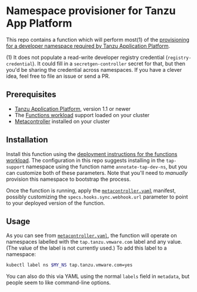 # Namespace provisioner for Tanzu App Platform

This repo contains a function which will perform most(1) of the [provisioning for a developer namespace required by Tanzu Application Platform](https://docs.vmware.com/en/VMware-Tanzu-Application-Platform/1.1/tap/GUID-install-components.html#set-up-developer-namespaces-to-use-installed-packages-2).

(1) It does not populate a read-write developer registry credential (`registry-credential`). It could fill in a `secretgen-controller` secret for that, but then you'd be sharing the credential across namespaces. If you have a clever idea, feel free to file an issue or send a PR.

## Prerequisites

* [Tanzu Application Platform](https://docs.vmware.com/en/VMware-Tanzu-Application-Platform/1.1/tap/GUID-overview.html), version 1.1 or newer
* The [Functions workload](https://docs.vmware.com/en/VMware-Tanzu-Application-Platform/1.1/tap/GUID-workloads-using-functions.html) support loaded on your cluster
* [Metacontroller](https://metacontroller.github.io/metacontroller/guide/install.html#install-metacontroller-using-kustomize) installed on your cluster

## Installation

Install this function using the [deployment instructions for the functions workload](https://docs.vmware.com/en/VMware-Tanzu-Application-Platform/1.1/tap/GUID-workloads-using-functions.html#deploy-your-function-6). The configuration in this repo suggests installing in the `tap-support` namespace using the function name `annotate-tap-dev-ns`, but you can customize both of these parameters. Note that you'll need to _manually_ provision this namespace to bootstrap the process.

Once the function is running, apply the [`metacontroller.yaml`](./metacontroller.yaml) manifest, possibly customizing the `specs.hooks.sync.webhook.url` parameter to point to your deployed version of the function.

## Usage

As you can see from [`metacontroller.yaml`](./metacontroller.yaml#L11), the function will operate on namespaces labelled with the `tap.tanzu.vmware.com` label and any value. (The value of the label is not currently used.) To add this label to a namespace:

```bash
kubectl label ns $MY_NS tap.tanzu.vmware.com=yes
```

You can also do this via YAML using the normal `labels` field in `metadata`, but people seem to like command-line options.
